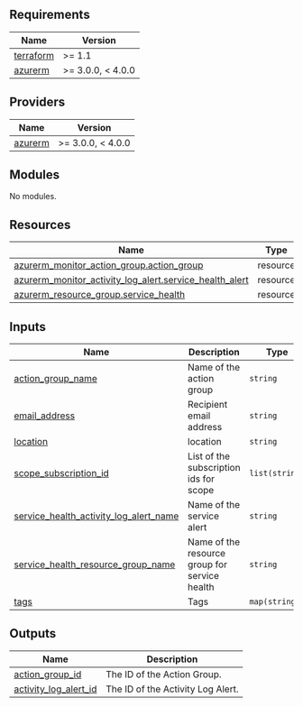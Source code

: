 ## Requirements

| Name | Version |
|------|---------|
| <a name="requirement_terraform"></a> [terraform](#requirement\_terraform) | >= 1.1 |
| <a name="requirement_azurerm"></a> [azurerm](#requirement\_azurerm) | >= 3.0.0, < 4.0.0 |

## Providers

| Name | Version |
|------|---------|
| <a name="provider_azurerm"></a> [azurerm](#provider\_azurerm) | >= 3.0.0, < 4.0.0 |

## Modules

No modules.

## Resources

| Name | Type |
|------|------|
| [azurerm_monitor_action_group.action_group](https://registry.terraform.io/providers/hashicorp/azurerm/latest/docs/resources/monitor_action_group) | resource |
| [azurerm_monitor_activity_log_alert.service_health_alert](https://registry.terraform.io/providers/hashicorp/azurerm/latest/docs/resources/monitor_activity_log_alert) | resource |
| [azurerm_resource_group.service_health](https://registry.terraform.io/providers/hashicorp/azurerm/latest/docs/resources/resource_group) | resource |

## Inputs

| Name | Description | Type | Default | Required |
|------|-------------|------|---------|:--------:|
| <a name="input_action_group_name"></a> [action\_group\_name](#input\_action\_group\_name) | Name of the action group | `string` | n/a | yes |
| <a name="input_email_address"></a> [email\_address](#input\_email\_address) | Recipient email address | `string` | n/a | yes |
| <a name="input_location"></a> [location](#input\_location) | location | `string` | n/a | yes |
| <a name="input_scope_subscription_id"></a> [scope\_subscription\_id](#input\_scope\_subscription\_id) | List of the subscription ids for scope | `list(string)` | n/a | yes |
| <a name="input_service_health_activity_log_alert_name"></a> [service\_health\_activity\_log\_alert\_name](#input\_service\_health\_activity\_log\_alert\_name) | Name of the service alert | `string` | n/a | yes |
| <a name="input_service_health_resource_group_name"></a> [service\_health\_resource\_group\_name](#input\_service\_health\_resource\_group\_name) | Name of the resource group for service health | `string` | n/a | yes |
| <a name="input_tags"></a> [tags](#input\_tags) | Tags | `map(string)` | n/a | yes |

## Outputs

| Name | Description |
|------|-------------|
| <a name="output_action_group_id"></a> [action\_group\_id](#output\_action\_group\_id) | The ID of the Action Group. |
| <a name="output_activity_log_alert_id"></a> [activity\_log\_alert\_id](#output\_activity\_log\_alert\_id) | The ID of the Activity Log Alert. |
